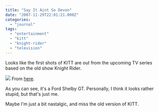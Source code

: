 ```yaml
---
title: "Say It Aint So Devon"
date: "2007-11-29T22:01:21.000Z"
categories: 
  - "journal"
tags: 
  - "entertainment"
  - "kitt"
  - "knight-rider"
  - "television"
---
```


Looks like the first shots of KITT are out from the upcoming TV series based on the old show Knight Rider.

[![](images/thumb800x800_2072386494_afc3477137_o.jpg)](http://jalopnik.com/photogallery/KITTKnightRiderMustang/1000259065?viewSize=thumb800x800) From [here](http://jalopnik.com/photogallery/KITTKnightRiderMustang/1000259065?viewSize=thumb800x800).

As you can see, it's a Ford Shelby GT. Personally, I think it looks rather stupid, but that's just me.

Maybe I'm just a bit nastalgic, and miss the old version of KITT.
